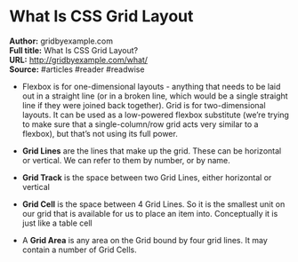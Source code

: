 # What Is CSS Grid Layout

**Author:** gridbyexample.com  
**Full title:** What Is CSS Grid Layout?  
**URL:** http://gridbyexample.com/what/  
**Source:** #articles #reader #readwise

- Flexbox is for one-dimensional layouts - anything that needs to be laid out in a straight line (or in a broken line, which would be a single straight line if they were joined back together). Grid is for two-dimensional layouts. It can be used as a low-powered flexbox substitute (we’re trying to make sure that a single-column/row grid acts very similar to a flexbox), but that’s not using its full power. 
   
- **Grid Lines** are the lines that make up the grid. These can be horizontal or vertical. We can refer to them by number, or by name. 
   
- **Grid Track** is the space between two Grid Lines, either horizontal or vertical 
   
- **Grid Cell** is the space between 4 Grid Lines. So it is the smallest unit on our grid that is available for us to place an item into. Conceptually it is just like a table cell 
   
- A **Grid Area** is any area on the Grid bound by four grid lines. It may contain a number of Grid Cells. 
   
